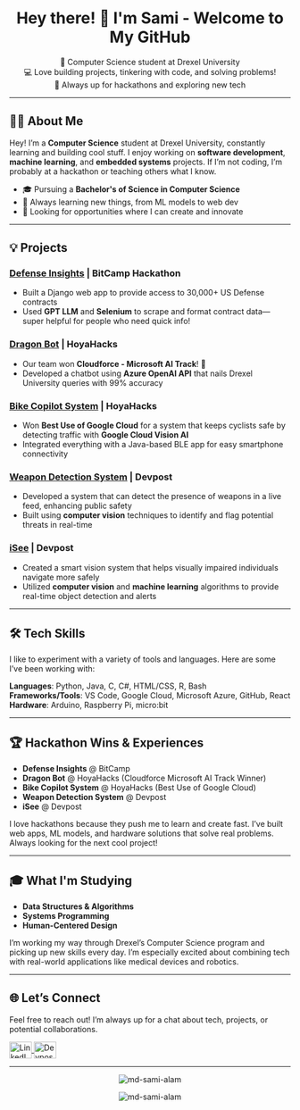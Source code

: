 <h1 align="center">Hey there! 👋 I'm Sami - Welcome to My GitHub</h1>

<p align="center">
🌱 Computer Science student at Drexel University <br>
💻 Love building projects, tinkering with code, and solving problems! <br>
🚀 Always up for hackathons and exploring new tech
</p>

---

## 👨‍💻 About Me
Hey! I’m a **Computer Science** student at Drexel University, constantly learning and building cool stuff. I enjoy working on **software development**, **machine learning**, and **embedded systems** projects. If I’m not coding, I’m probably at a hackathon or teaching others what I know.

- 🎓 Pursuing a **Bachelor's of Science in Computer Science**
- 🧠 Always learning new things, from ML models to web dev
- 💼 Looking for opportunities where I can create and innovate

---

## 💡 Projects

### [Defense Insights](https://github.com/Emmettlsc/bitcamp2024) | BitCamp Hackathon
- Built a Django web app to provide access to 30,000+ US Defense contracts
- Used **GPT LLM** and **Selenium** to scrape and format contract data—super helpful for people who need quick info!

### [Dragon Bot](https://github.com/Emmettlsc/hoyahacks2024) | HoyaHacks
- Our team won **Cloudforce - Microsoft AI Track**! 🎉
- Developed a chatbot using **Azure OpenAI API** that nails Drexel University queries with 99% accuracy

### [Bike Copilot System](https://github.com/Jeffrey-Schwartz/HoyaHacks2023) | HoyaHacks
- Won **Best Use of Google Cloud** for a system that keeps cyclists safe by detecting traffic with **Google Cloud Vision AI**
- Integrated everything with a Java-based BLE app for easy smartphone connectivity

### [Weapon Detection System](https://devpost.com/software/weapon-detection-system) | Devpost
- Developed a system that can detect the presence of weapons in a live feed, enhancing public safety
- Built using **computer vision** techniques to identify and flag potential threats in real-time

### [iSee](https://devpost.com/software/isee-mv2oq9) | Devpost
- Created a smart vision system that helps visually impaired individuals navigate more safely
- Utilized **computer vision** and **machine learning** algorithms to provide real-time object detection and alerts

---

## 🛠️ Tech Skills
I like to experiment with a variety of tools and languages. Here are some I’ve been working with:

**Languages**: Python, Java, C, C#, HTML/CSS, R, Bash  
**Frameworks/Tools**: VS Code, Google Cloud, Microsoft Azure, GitHub, React  
**Hardware**: Arduino, Raspberry Pi, micro:bit  

---

## 🏆 Hackathon Wins & Experiences

- **Defense Insights** @ BitCamp
- **Dragon Bot** @ HoyaHacks (Cloudforce Microsoft AI Track Winner)
- **Bike Copilot System** @ HoyaHacks (Best Use of Google Cloud)
- **Weapon Detection System** @ Devpost
- **iSee** @ Devpost

I love hackathons because they push me to learn and create fast. I’ve built web apps, ML models, and hardware solutions that solve real problems. Always looking for the next cool project!

---

## 🎓 What I'm Studying
- **Data Structures & Algorithms**
- **Systems Programming**
- **Human-Centered Design**

I’m working my way through Drexel’s Computer Science program and picking up new skills every day. I’m especially excited about combining tech with real-world applications like medical devices and robotics.

---

## 🌐 Let’s Connect
Feel free to reach out! I’m always up for a chat about tech, projects, or potential collaborations.

<p align="left">
  <a href="https://www.linkedin.com/in/md-sami-alam/" target="blank">
    <img align="center" src="https://brand.linkedin.com/content/dam/me/business/en-us/amp/brand-site/v2/bg/LI-Bug.svg.original.svg" alt="LinkedIn" height="30" width="40"/>
  </a>
  <a href="https://devpost.com/mdsamialam" target="blank">
    <img align="center" src="https://www.vectorlogo.zone/logos/devpost/devpost-icon.svg" alt="Devpost" height="30" width="40"/>
  </a>
</p>

---

<p align="center">
  <img align="center" src="https://github-readme-stats.vercel.app/api?username=md-sami-alam&show_icons=true&title_color=ffffff&text_color=919191&bg_color=0e1017&hide_border=true&cache_seconds=1000&local=en" alt="md-sami-alam" />
</p>

<p align="center">
  <img align="center" src="https://github-readme-streak-stats.herokuapp.com/?user=md-sami-alam&" alt="md-sami-alam" />
</p>
